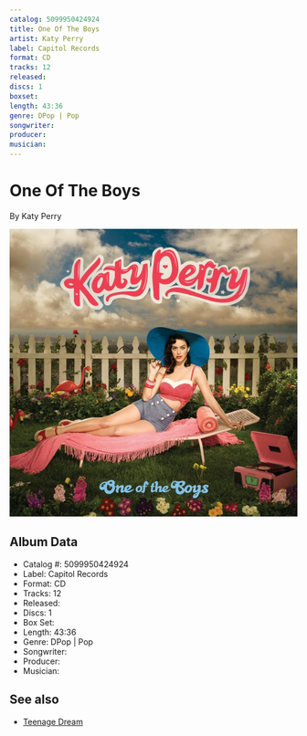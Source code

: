 ```yaml
---
catalog: 5099950424924
title: One Of The Boys
artist: Katy Perry
label: Capitol Records
format: CD
tracks: 12
released: 
discs: 1
boxset: 
length: 43:36
genre: DPop | Pop
songwriter: 
producer: 
musician: 
---
```


# One Of The Boys

By Katy Perry

![](../../assets/cdcovers/Katy_Perry-One_Of_The_Boys.png)

## Album Data

- Catalog #: 5099950424924
- Label: Capitol Records
- Format: CD
- Tracks: 12
- Released: 
- Discs: 1
- Box Set: 
- Length: 43:36
- Genre: DPop | Pop
- Songwriter: 
- Producer: 
- Musician: 


## See also

- [Teenage Dream](Teenage_Dream-_The_Complete_Confection.md)
